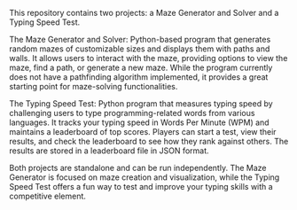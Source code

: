 This repository contains two projects: a Maze Generator and Solver and a Typing Speed Test.

The Maze Generator and Solver: 
Python-based program that generates random mazes of customizable sizes and displays them with paths and walls. 
It allows users to interact with the maze, providing options to view the maze, find a path, or generate a new maze. 
While the program currently does not have a pathfinding algorithm implemented, it provides a great starting point for maze-solving functionalities.

The Typing Speed Test:
Python program that measures typing speed by challenging users to type programming-related words from various languages. 
It tracks your typing speed in Words Per Minute (WPM) and maintains a leaderboard of top scores. 
Players can start a test, view their results, and check the leaderboard to see how they rank against others. 
The results are stored in a leaderboard file in JSON format.

Both projects are standalone and can be run independently. 
The Maze Generator is focused on maze creation and visualization, while the Typing Speed Test offers a fun way to test and improve your typing skills with a competitive element.
